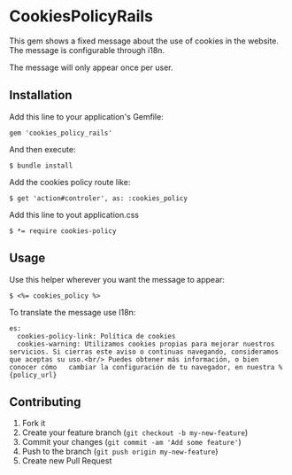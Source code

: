 # CookiesPolicyRails

This gem shows a fixed message about the use of cookies in the website. The message is configurable through i18n.

The message will only appear once per user.

## Installation

Add this line to your application's Gemfile:

    gem 'cookies_policy_rails'

And then execute:

    $ bundle install

Add the cookies policy route like:

	$ get 'action#controler', as: :cookies_policy

Add this line to yout application.css

	$ *= require cookies-policy

## Usage

 Use this helper wherever you want the message to appear:

    $ <%= cookies_policy %>

To translate the message use I18n:

    es:
      cookies-policy-link: Política de cookies
      cookies-warning: Utilizamos cookies propias para mejorar nuestros servicios. Si cierras este aviso o continuas navegando, consideramos que aceptas su uso.<br/> Puedes obtener más información, o bien conocer cómo   cambiar la configuración de tu navegador, en nuestra %{policy_url}
  

## Contributing

1. Fork it
2. Create your feature branch (`git checkout -b my-new-feature`)
3. Commit your changes (`git commit -am 'Add some feature'`)
4. Push to the branch (`git push origin my-new-feature`)
5. Create new Pull Request
